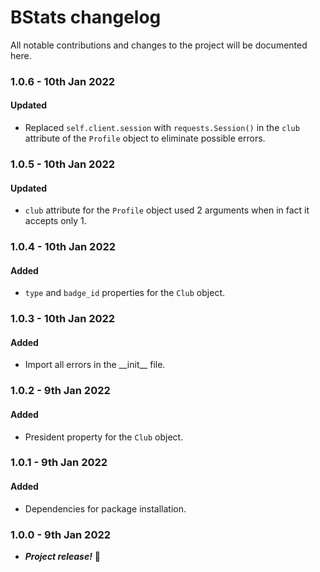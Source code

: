# BStats changelog
All notable contributions and changes to the project will be documented here.

### 1.0.6 - 10th Jan 2022
#### Updated
- Replaced `self.client.session` with `requests.Session()` in the `club` attribute of the `Profile` object to eliminate possible errors.

### 1.0.5 - 10th Jan 2022
#### Updated
- `club` attribute for the `Profile` object used 2 arguments when in fact it accepts only 1.

### 1.0.4 - 10th Jan 2022
#### Added
- `type` and `badge_id` properties for the `Club` object.

### 1.0.3 - 10th Jan 2022
#### Added
- Import all errors in the \_\_init__ file.

### 1.0.2 - 9th Jan 2022
#### Added
- President property for the `Club` object.

### 1.0.1 - 9th Jan 2022
#### Added
- Dependencies for package installation.

### 1.0.0 - 9th Jan 2022
- **_Project release!_** 🎉
